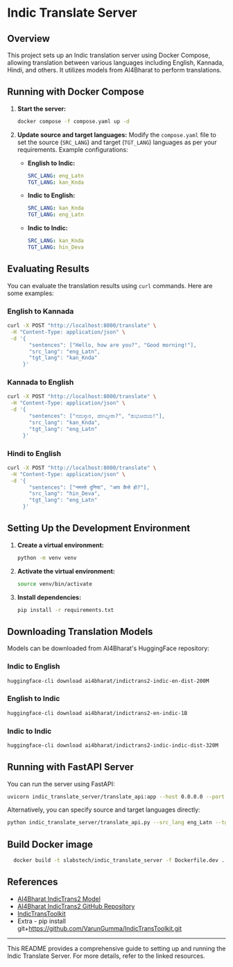 # Indic Translate Server

## Overview

This project sets up an Indic translation server using Docker Compose, allowing translation between various languages including English, Kannada, Hindi, and others. It utilizes models from AI4Bharat to perform translations.

## Running with Docker Compose

1. **Start the server:**
   ```bash
   docker compose -f compose.yaml up -d
   ```

2. **Update source and target languages:**
   Modify the `compose.yaml` file to set the source (`SRC_LANG`) and target (`TGT_LANG`) languages as per your requirements. Example configurations:
   - **English to Indic:**
     ```yaml
     SRC_LANG: eng_Latn
     TGT_LANG: kan_Knda
     ```
   - **Indic to English:**
     ```yaml
     SRC_LANG: kan_Knda
     TGT_LANG: eng_Latn
     ```
   - **Indic to Indic:**
     ```yaml
     SRC_LANG: kan_Knda
     TGT_LANG: hin_Deva
     ```

## Evaluating Results

You can evaluate the translation results using `curl` commands. Here are some examples:

### English to Kannada
```bash
curl -X POST "http://localhost:8000/translate" \
 -H "Content-Type: application/json" \
 -d '{
       "sentences": ["Hello, how are you?", "Good morning!"],
       "src_lang": "eng_Latn",
       "tgt_lang": "kan_Knda"
     }'
```

### Kannada to English
```bash
curl -X POST "http://localhost:8000/translate" \
 -H "Content-Type: application/json" \
 -d '{
       "sentences": ["ನಮಸ್ಕಾರ, ಹೇಗಿದ್ದೀರಾ?", "ಶುಭೋದಯ!"],
       "src_lang": "kan_Knda",
       "tgt_lang": "eng_Latn"
     }'
```

### Hindi to English
```bash
curl -X POST "http://localhost:8000/translate" \
 -H "Content-Type: application/json" \
 -d '{
       "sentences": ["नमस्ते दुनिया", "आप कैसे हो?"],
       "src_lang": "hin_Deva",
       "tgt_lang": "eng_Latn"
     }'
```

## Setting Up the Development Environment

1. **Create a virtual environment:**
   ```bash
   python -m venv venv
   ```

2. **Activate the virtual environment:**
   ```bash
   source venv/bin/activate
   ```

3. **Install dependencies:**
   ```bash
   pip install -r requirements.txt
   ```

## Downloading Translation Models

Models can be downloaded from AI4Bharat's HuggingFace repository:

### Indic to English
```bash
huggingface-cli download ai4bharat/indictrans2-indic-en-dist-200M
```

### English to Indic
```bash
huggingface-cli download ai4bharat/indictrans2-en-indic-1B
```

### Indic to Indic
```bash
huggingface-cli download ai4bharat/indictrans2-indic-indic-dist-320M
```

## Running with FastAPI Server

You can run the server using FastAPI:

```bash
uvicorn indic_translate_server/translate_api:app --host 0.0.0.0 --port 8000 --src_lang eng_Latn --tgt_lang kan_Knda
```

Alternatively, you can specify source and target languages directly:
```bash
python indic_translate_server/translate_api.py --src_lang eng_Latn --tgt_lang kan_Knda
```


## Build Docker image
```bash 
  docker build -t slabstech/indic_translate_server -f Dockerfile.dev .
```

## References

- [AI4Bharat IndicTrans2 Model](https://huggingface.co/ai4bharat/indictrans2-indic-en-dist-200M)
- [AI4Bharat IndicTrans2 GitHub Repository](https://github.com/AI4Bharat/IndicTrans2/tree/main/huggingface_interface)
- [IndicTransToolkit](https://github.com/VarunGumma/IndicTransToolkit.git)
- Extra - pip install git+https://github.com/VarunGumma/IndicTransToolkit.git

---

This README provides a comprehensive guide to setting up and running the Indic Translate Server. For more details, refer to the linked resources.